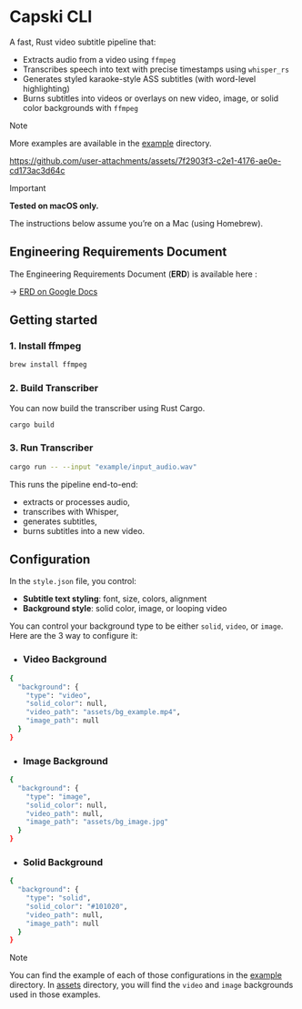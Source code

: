 # Capski CLI

A fast, Rust video subtitle pipeline that:

- Extracts audio from a video using `ffmpeg`
- Transcribes speech into text with precise timestamps using `whisper_rs`
- Generates styled karaoke-style ASS subtitles (with word-level highlighting)
- Burns subtitles into videos or overlays on new video, image, or solid color backgrounds with `ffmpeg`

> [!NOTE]
> More examples are available in the [example](/example/) directory.

https://github.com/user-attachments/assets/7f2903f3-c2e1-4176-ae0e-cd173ac3d64c

> [!IMPORTANT]
>
> **Tested on macOS only.**
>
> The instructions below assume you’re on a Mac (using Homebrew).

## Engineering Requirements Document
The Engineering Requirements Document (**ERD**) is available here :

-> [ERD on Google Docs](https://docs.google.com/document/d/1xfLcfE5BA1i_wjUSHHJYuA4zneVqrm4rEg2bf_YeltQ/edit?usp=sharing)

## Getting started

### 1. Install ffmpeg
```bash
brew install ffmpeg
```

### 2. Build Transcriber
You can now build the transcriber using Rust Cargo.
```bash
cargo build
```

### 3. Run Transcriber
```bash
cargo run -- --input "example/input_audio.wav"
```

This runs the pipeline end-to-end:
- extracts or processes audio,
- transcribes with Whisper,
- generates subtitles,
- burns subtitles into a new video.

## Configuration
In the `style.json` file, you control:
- **Subtitle text styling**: font, size, colors, alignment
- **Background style**: solid color, image, or looping video

You can control your background type to be either `solid`, `video`, or `image`. Here are the 3 way to configure it:

- ### Video Background
```bash
{
  "background": {
    "type": "video",
    "solid_color": null,
    "video_path": "assets/bg_example.mp4",
    "image_path": null
  }
}
```
- ### Image Background
```bash
{
  "background": {
    "type": "image",
    "solid_color": null,
    "video_path": null,
    "image_path": "assets/bg_image.jpg"
  }
}
```
- ### Solid Background
```bash
{
  "background": {
    "type": "solid",
    "solid_color": "#101020",
    "video_path": null,
    "image_path": null
  }
}
```

> [!NOTE]
>
> You can find the example of each of those configurations in the [example](/example/) directory. In [assets](/assets/) directory, you will find the `video` and `image` backgrounds used in those examples.

